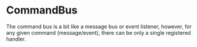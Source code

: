 # CommandBus

The command bus is a bit like a message bus or event listener, however, for any given
command (message/event), there can be only a single registered handler.

